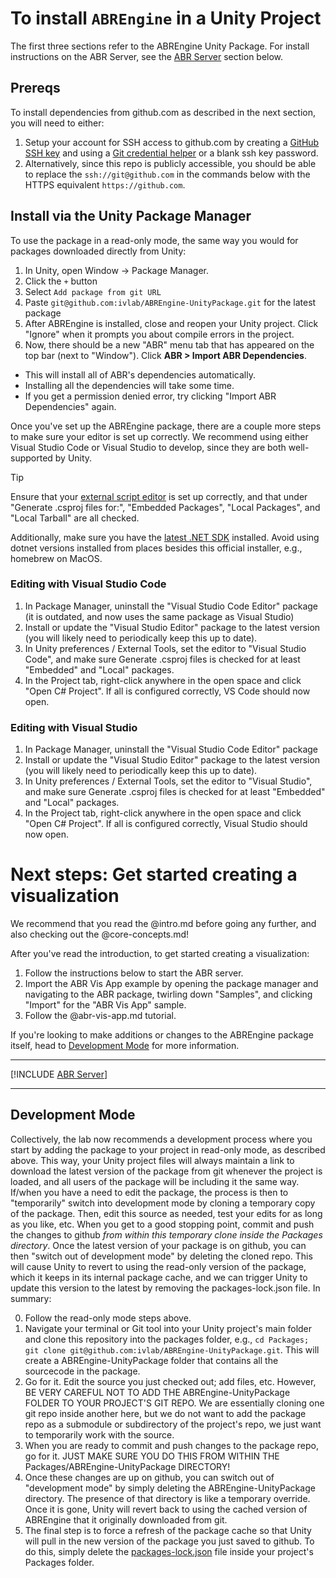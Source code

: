 # To install `ABREngine` in a Unity Project

The first three sections refer to the ABREngine Unity Package. For install
instructions on the ABR Server, see the [ABR Server](#abr-server) section below.


## Prereqs
To install dependencies from github.com as described in the next section, you will need to either:
1. Setup your account for SSH access to github.com by creating a [GitHub SSH key](https://docs.github.com/en/github-ae@latest/github/authenticating-to-github/connecting-to-github-with-ssh/generating-a-new-ssh-key-and-adding-it-to-the-ssh-agent) and using a [Git credential helper](https://git-scm.com/docs/gitcredentials) or a blank ssh key password.
2. Alternatively, since this repo is publicly accessible, you should be able to replace the `ssh://git@github.com` in the commands below with the HTTPS equivalent `https://github.com`.


## Install via the Unity Package Manager
To use the package in a read-only mode, the same way you would for packages downloaded directly from Unity:
1. In Unity, open Window -> Package Manager.
2. Click the ```+``` button
3. Select ```Add package from git URL```
4. Paste ```git@github.com:ivlab/ABREngine-UnityPackage.git``` for the latest package
5. After ABREngine is installed, close and reopen your Unity project. Click
"Ignore" when it prompts you about compile errors in the project.
6. Now, there should be a new "ABR" menu tab that has appeared on the top bar
(next to "Window"). Click **ABR > Import ABR Dependencies**.
  - This will install all of ABR's dependencies automatically.
  - Installing all the dependencies will take some time.
  - If you get a permission denied error, try clicking "Import ABR Dependencies" again.

Once you've set up the ABREngine package, there are a couple more steps to make
sure your editor is set up correctly. We recommend using either Visual Studio
Code or Visual Studio to develop, since they are both well-supported by Unity.

> [!TIP]
> Ensure that your
> [external script editor](https://learn.unity.com/tutorial/set-your-default-script-editor-ide)
> is set up correctly, and that under "Generate .csproj files for:", "Embedded
> Packages", "Local Packages", and "Local Tarball" are all checked.
>
> Additionally, make sure you have the [latest .NET
> SDK](https://dotnet.microsoft.com/en-us/download/dotnet) installed. Avoid
> using dotnet versions installed from places besides this official installer,
> e.g., homebrew on MacOS.


### Editing with Visual Studio Code

1. In Package Manager, uninstall the "Visual Studio Code Editor" package (it is
   outdated, and now uses the same package as Visual Studio)
2. Install or update the "Visual Studio Editor" package to the latest version
(you will likely need to periodically keep this up to date).
3. In Unity preferences / External Tools, set the editor to "Visual Studio
Code", and make sure Generate .csproj files is checked for at least "Embedded"
and "Local" packages.
4. In the Project tab, right-click anywhere in the open space and click "Open C#
Project". If all is configured correctly, VS Code should now open.


### Editing with Visual Studio

1. In Package Manager, uninstall the "Visual Studio Code Editor" package
2. Install or update the "Visual Studio Editor" package to the latest version
(you will likely need to periodically keep this up to date).
3. In Unity preferences / External Tools, set the editor to "Visual Studio", and
make sure Generate .csproj files is checked for at least "Embedded"
 and "Local" packages.
4. In the Project tab, right-click anywhere in the open space and click "Open C#
Project". If all is configured correctly, Visual Studio should now open.


# Next steps: Get started creating a visualization

We recommend that you read the @intro.md before going any further, and also
checking out the @core-concepts.md!


After you've read the introduction, to get started creating a visualization:

1. Follow the instructions below to start the ABR server.
2. Import the ABR Vis App example by opening the package manager and navigating
to the ABR package, twirling down "Samples", and clicking "Import" for the "ABR
Vis App" sample.
3. Follow the @abr-vis-app.md tutorial.

If you're looking to make additions or changes to the ABREngine package itself,
head to [Development Mode](#development-mode) for more information.


---


[!INCLUDE [ABR Server](./ABRServer~/README.md)]


---

## Development Mode
Collectively, the lab now recommends a development process where you start by
adding the package to your project in read-only mode, as described above.  This
way, your Unity project files will always maintain a link to download the latest
version of the package from git whenever the project is loaded, and all users of
the package will be including it the same way.  If/when you have a need to edit
the package, the process is then to "temporarily" switch into development mode
by cloning a temporary copy of the package.  Then, edit this source as needed,
test your edits for as long as you like, etc.  When you get to a good stopping
point, commit and push the changes to github *from within this temporary clone
inside the Packages directory*.  Once the latest version of your package is on
github, you can then "switch out of development mode" by deleting the cloned
repo.  This will cause Unity to revert to using the read-only version of the
package, which it keeps in its internal package cache, and we can trigger Unity
to update this version to the latest by removing the packages-lock.json file.
In summary:

0. Follow the read-only mode steps above.
1. Navigate your terminal or Git tool into your Unity project's main folder and
clone this repository into the packages folder, e.g., ```cd Packages; git clone
git@github.com:ivlab/ABREngine-UnityPackage.git```.  This will create a
ABREngine-UnityPackage folder that contains all the sourcecode in the package.
2. Go for it.  Edit the source you just checked out; add files, etc.  However,
BE VERY CAREFUL NOT TO ADD THE ABREngine-UnityPackage FOLDER TO YOUR PROJECT'S
GIT REPO.  We are essentially cloning one git repo inside another here, but we
do not want to add the package repo as a submodule or subdirectory of the
project's repo, we just want to temporarily work with the source.
3. When you are ready to commit and push changes to the package repo, go for it.
JUST MAKE SURE YOU DO THIS FROM WITHIN THE Packages/ABREngine-UnityPackage
DIRECTORY!  
4. Once these changes are up on github, you can switch out of "development mode"
by simply deleting the ABREngine-UnityPackage directory.  The presence of that
directory is like a temporary override.  Once it is gone, Unity will revert back
to using the cached version of ABREngine that it originally downloaded from git.
5. The final step is to force a refresh of the package cache so that Unity will
pull in the new version of the package you just saved to github.  To do this,
simply delete the
[packages-lock.json](https://docs.unity3d.com/Manual/upm-conflicts-auto.html)
file inside your project's Packages folder.

